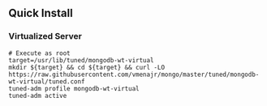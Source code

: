 ## Quick Install

### Virtualized Server
```
# Execute as root
target=/usr/lib/tuned/mongodb-wt-virtual
mkdir ${target} && cd ${target} && curl -LO https://raw.githubusercontent.com/vmenajr/mongo/master/tuned/mongodb-wt-virtual/tuned.conf
tuned-adm profile mongodb-wt-virtual
tuned-adm active
```
